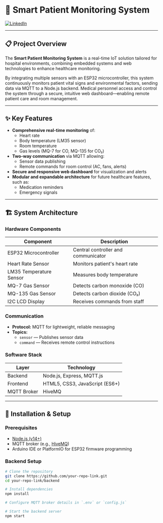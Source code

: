 # 🚨 Smart Patient Monitoring System


[![LinkedIn](https://img.shields.io/badge/LinkedIn-Connect-blue?logo=linkedin&logoColor=white&style=flat-square)](https://www.linkedin.com/in/abdelrahman-ahmed-729aba256/)

---

## 📋 Project Overview

The **Smart Patient Monitoring System** is a real-time IoT solution tailored for hospital environments, combining embedded systems and web technologies to enhance healthcare monitoring.

By integrating multiple sensors with an ESP32 microcontroller, this system continuously monitors patient vital signs and environmental factors, sending data via MQTT to a Node.js backend. Medical personnel access and control the system through a secure, intuitive web dashboard—enabling remote patient care and room management.

---

## ✨ Key Features

- **Comprehensive real-time monitoring** of:
  - Heart rate
  - Body temperature (LM35 sensor)
  - Room temperature
  - Gas levels (MQ-7 for CO, MQ-135 for CO₂)
- **Two-way communication** via MQTT allowing:
  - Sensor data publishing
  - Remote commands for room control (AC, fans, alerts)
- **Secure and responsive web dashboard** for visualization and alerts
- **Modular and expandable architecture** for future healthcare features, such as:
  - Medication reminders
  - Emergency signals

---

## 🏗️ System Architecture

### Hardware Components

| Component              | Description                       |
|------------------------|---------------------------------|
| ESP32 Microcontroller   | Central controller and communicator |
| Heart Rate Sensor       | Monitors patient's heart rate    |
| LM35 Temperature Sensor | Measures body temperature        |
| MQ-7 Gas Sensor         | Detects carbon monoxide (CO)     |
| MQ-135 Gas Sensor       | Detects carbon dioxide (CO₂)     |
| I2C LCD Display        | Receives commands from staff     |

### Communication

- **Protocol:** MQTT for lightweight, reliable messaging
- **Topics:**
  - `sensor` — Publishes sensor data
  - `command` — Receives remote control instructions

### Software Stack

| Layer       | Technology                         |
|-------------|----------------------------------|
| Backend     | Node.js, Express, MQTT.js         |
| Frontend    | HTML5, CSS3, JavaScript (ES6+)    |
| MQTT Broker | HiveMQ         |

---

## 🚀 Installation & Setup

### Prerequisites

- [Node.js (v14+)](https://nodejs.org/)
- MQTT broker (e.g., [HiveMQ](https://www.hivemq.com/))
- Arduino IDE or PlatformIO for ESP32 firmware programming

### Backend Setup

```bash
# Clone the repository
git clone https://github.com/your-repo-link.git
cd your-repo-link/backend

# Install dependencies
npm install

# Configure MQTT broker details in `.env` or `config.js`

# Start the backend server
npm start
